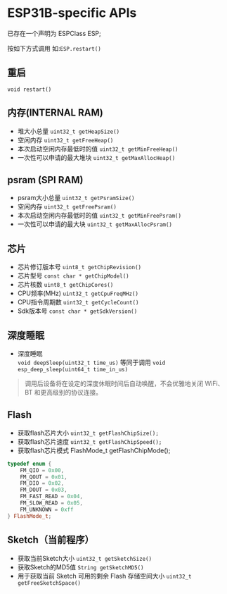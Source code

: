 # ESP31B-specific APIs
 已存在一个声明为 ESPClass ESP;

按如下方式调用 如:`ESP.restart()`
## 重启
`void restart()`

## 内存(INTERNAL RAM)
* 堆大小总量
`uint32_t getHeapSize()`
* 空闲内存
`uint32_t getFreeHeap()`
* 本次启动空闲内存最低时的值
`uint32_t getMinFreeHeap()`
* 一次性可以申请的最大堆块
`uint32_t getMaxAllocHeap()`

## psram (SPI RAM)

* psram大小总量
  `uint32_t getPsramSize()`
* 空闲内存
  `uint32_t getFreePsram()`
* 本次启动空闲内存最低时的值
  `uint32_t getMinFreePsram()`
* 一次性可以申请的最大块
  `uint32_t getMaxAllocPsram()`
## 芯片
* 芯片修订版本号
  `uint8_t getChipRevision()`
* 芯片型号
  `const char * getChipModel()`
* 芯片核数
  `uint8_t getChipCores()`
* CPU频率(MHz)
  `uint32_t getCpuFreqMHz()`
* CPU指令周期数
  `uint32_t getCycleCount()`
* Sdk版本号
  `const char * getSdkVersion()`
## 深度睡眠
* 深度睡眠     
`void deepSleep(uint32_t time_us)`
 等同于调用 `void esp_deep_sleep(uint64_t time_in_us)`
>调用后设备将在设定的深度休眠时间后自动唤醒，不会优雅地关闭 WiFi、BT 和更高级别的协议连接。

## Flash
* 获取flash芯片大小
    `uint32_t getFlashChipSize();`
* 获取flash芯片速度
    `uint32_t getFlashChipSpeed();`
* 获取flash芯片模式
    FlashMode_t getFlashChipMode();
```C++
typedef enum {
    FM_QIO = 0x00,
    FM_QOUT = 0x01,
    FM_DIO = 0x02,
    FM_DOUT = 0x03,
    FM_FAST_READ = 0x04,
    FM_SLOW_READ = 0x05,
    FM_UNKNOWN = 0xff
} FlashMode_t;
```

## Sketch（当前程序）
* 获取当前Sketch大小
    `uint32_t getSketchSize()`
* 获取Sketch的MD5值
    `String getSketchMD5()`
* 用于获取当前 Sketch 可用的剩余 Flash 存储空间大小
    `uint32_t getFreeSketchSpace()`
